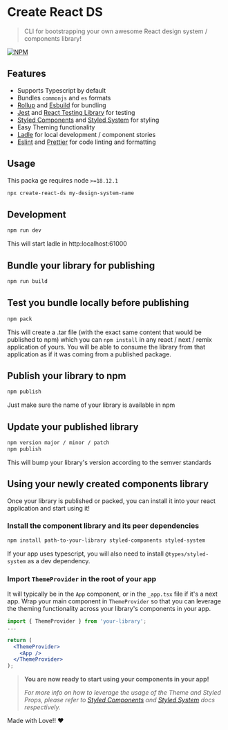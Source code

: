 # Create React DS

> CLI for bootstrapping your own awesome React design system / components library!

[![NPM](https://img.shields.io/npm/v/create-react-ds)](https://www.npmjs.com/package/create-react-ds)

## Features

- Supports Typescript by default
- Bundles `commonjs` and `es` formats
- [Rollup](https://rollupjs.org/) and [Esbuild](https://esbuild.github.io/) for bundling
- [Jest](https://jestjs.io/) and [React Testing Library](https://testing-library.com/docs/react-testing-library/intro/) for testing
- [Styled Components](https://styled-components.com/) and [Styled System](https://styled-system.com/) for styling
- Easy Theming functionality
- [Ladle](https://ladle.dev/) for local development / component stories
- [Eslint](https://eslint.org/) and [Prettier](https://prettier.io/) for code linting and formatting

## Usage

This packa
ge requires node `>=18.12.1`

```bash
npx create-react-ds my-design-system-name
```

## Development

```bash
npm run dev
```

This will start ladle in http:localhost:61000

## Bundle your library for publishing

```bash
npm run build
```

## Test you bundle locally before publishing

```bash
npm pack
```

This will create a .tar file (with the exact same content that would be published to npm) which you can `npm install` in any react / next / remix application of yours.
You will be able to consume the library from that application as if it was coming from a published package.

## Publish your library to npm

```bash
npm publish
```

Just make sure the name of your library is available in npm

## Update your published library

```bash
npm version major / minor / patch
npm publish
```

This will bump your library's version according to the semver standards

## Using your newly created components library

Once your library is published or packed, you can install it into your react application and start using it!

### Install the component library and its peer dependencies
```bash
npm install path-to-your-library styled-components styled-system
```

If your app uses typescript, you will also need to install `@types/styled-system` as a dev dependency.

### Import `ThemeProvider` in the root of your app

It will typically be in the `App` component, or in the `_app.tsx` file if it's a next app.
Wrap your main component in `ThemeProvider` so that you can leverage the theming functionality across your library's components in your app.

```jsx
import { ThemeProvider } from 'your-library';
...

return (
  <ThemeProvider>
    <App />
  </ThemeProvider>
);
```

> **You are now ready to start using your components in your app!**
>
> *For more info on how to leverage the usage of the Theme and Styled Props, please refer to [Styled Components](https://styled-components.com/) and [Styled System](https://styled-system.com/) docs respectively.*

Made with Love!! ❤️
